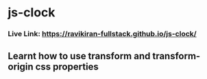 # js-clock

### Live Link: https://ravikiran-fullstack.github.io/js-clock/
## Learnt how to use transform and transform-origin css properties
